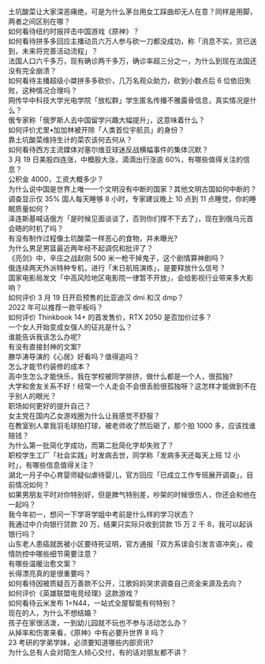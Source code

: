 土坑酸菜让大家深恶痛绝，可是为什么茅台用女工踩曲却无人在意？同样是用脚，两者之间区别在哪？  
如何看待纽约时报抨击中国游戏《原神》？  
如何看待拼多多回应主播动员六万人参与砍一刀都没成功，称「消息不实，货已送到，未来将完善活动流程」？  
法国人口六千多万，现有确诊两千多万，确诊率超三分之一，为什么到现在法国还没有完全崩溃？  
如何看待主播超级小桀拼多多砍价，几万名观众助力，砍到小数点后  6 位依旧失败，这种情况合理吗？  
网传华中科技大学光电学院「放松群」学生匿名传播不雅露骨信息，真实情况是什么？  
俄专家称「俄罗斯人去中国留学兴趣大幅提升」，这意味着什么？  
如何评价尤里•加加林被开除「人类首位宇航员」的身份？  
靠土坑酸菜维持生计的菜农该何去何从？  
如何看待西方主流媒体对塞尔维亚球迷反战横幅事件的集体沉默？  
3 月 19 日美股四连涨，中概股大涨，滴滴出行涨逾 60%，有哪些值得关注的信息？  
公积金 4000，工资大概多少？  
为什么说中国是世界上唯一一个文明没有中断的国家？其他文明古国如何中断的？  
调查显示仅 35% 国人每天睡够 8 小时，专家建议晚上 10 点到 11 点睡觉，你的睡眠质量如何？  
泽连斯基喊话俄方「是时候见面谈谈了，否则你们撑不下去了」，现在到俄乌元首会晤的时机了吗？  
有没有制作过程像土坑酸菜一样恶心的食物，并未曝光?  
为什么男足男篮最近两年经不起调侃和批评了？  
《亮剑》中，辛庄之战赵刚 500 米一枪干掉鬼子，这个剧情算神剧吗？  
俄连续两天外派特种专机，进行「末日航班演练」，是要释放什么信号？  
国家电影局发文「中高风险地区电影院一律暂不开放」，会给影视行业带来多大影响？  
如何评价 3 月 19 日开启预售的比亚迪汉 dmi 和汉 dmp？  
2022 年可以推荐一款平板吗？  
如何评价 Thinkbook 14+ 的首发售价，RTX 2050 是否加价过多？  
一个女人开始变成女强人的征兆是什么？  
谁能告诉我该怎么办呢?  
有没有直接封神的文案?  
滕华涛导演的《心居》好看吗？值得追吗？  
怎么才能节约装修的成本？  
高中生怎么才能快乐，我在学校被同学排挤，做什么都是一个人，很孤独?  
大学和舍友关系不好！经常一个人走会不会很丢脸很孤独呀？这怎样才能做到不在乎别人的眼光？  
职场如何更好的提升自己？  
女主党在国内乙女游戏圈为什么让我感觉不舒服？  
在教室别人拿我羽毛球拍打球，被老师收了然后砸了，那个拍 1000 多，应该找谁赔钱？  
为什么第一批简化字成功，而第二批简化字却失败了？  
职校学生工厂「社会实践」时发病去世，同学称「发病多天还每天上班 12 小时」，有哪些信息值得关注？  
湖北一月子中心育婴师疑似虐待婴儿，官方回应「已成立工作专班展开调查」，目前情况如何？  
如果男朋友平时对你特别好，但是脾气特别差，吵架的时候很伤人，你还会和他在一起吗？  
我今年初一，想问一下学哥学姐中考前是什么样的学习状态？  
我通过中介向银行贷款 20 万，结果只实际只收到贷款 15 万 2 千 8，我可以起诉银行吗？  
山东老人患癌就医被小区要待死证明，官方通报「双方系误会引发言语冲突」，疫情防控中哪些细节需要注意？  
有哪些温暖治愈文案？  
长得漂亮真的是很重要吗？  
如何看待因被质疑百万善款不公开，江歌妈妈哭求调查自己资金来源及去向？  
如何评价《英雄联盟电竞经理》这款游戏？  
如何看待云⽶发布 1=N44，⼀站式全屋智能有何特别？  
现在的人，为什么不想结婚？  
孩子在家很活泼，一到幼儿园就不玩也不参与活动怎么办？  
从掉率和伤害来看，《原神》中有必要升世界 8 吗？  
23 考研的学弟学妹，必须要知道哪些内部资讯?  
为什么总有人会对陌生人倾心交付，有的话对朋友都不讲？  
